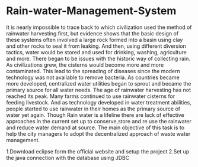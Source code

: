 # Rain-water-Management-System

It is nearly impossible to trace back to which civilization used the method of rainwater harvesting first, but evidence shows that the basic design of these systems often involved a large rock formed into a basin using clay and other rocks to seal it from leaking. And then, using different diversion tactics, water would be stored and used for drinking, washing, agriculture and more. There began to be issues with the historic way of collecting rain. As civilizations grew, the cisterns would become more and more contaminated. This lead to the spreading of diseases since the modern technology was not available to remove bacteria. As countries became more developed, centralized water utilities began to sprout and became the primary source for all water needs. The age of rainwater harvesting has not reached its peak. Many farms continued to use rainwater cisterns for feeding livestock. And as technology developed in water treatment abilities, people started to use rainwater in their homes as the primary source of water yet again. Though Rain water is a lifeline there are lack of effective approaches in the current set up to conserve,store and re use the rainwater and reduce water demand at source. The main objective of this task is to help the city managers to adopt the decentralized approach of waste water management.


1.Download eclipse form the official website and setup the project
2.Set up the java connection with the database using JDBC
